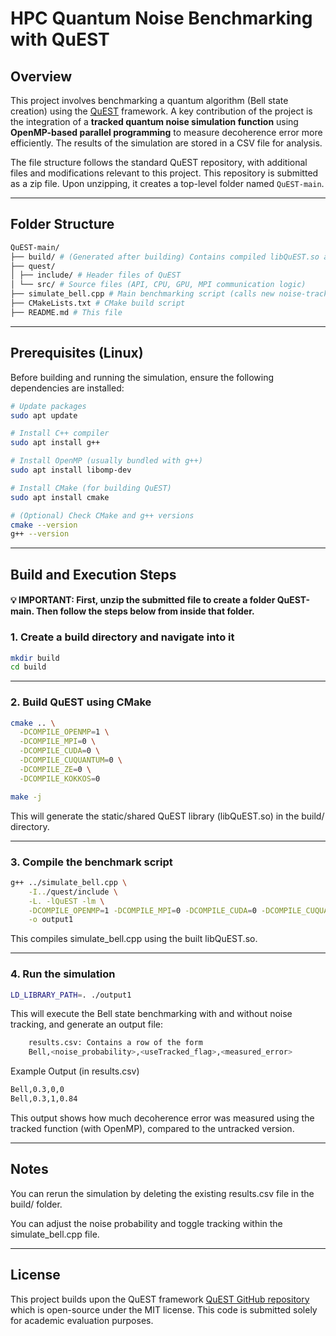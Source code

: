 # HPC Quantum Noise Benchmarking with QuEST

## Overview

This project involves benchmarking a quantum algorithm (Bell state creation) using the [QuEST](https://quest.qtechtheory.org/) framework. A key contribution of the project is the integration of a **tracked quantum noise simulation function** using **OpenMP-based parallel programming** to measure decoherence error more efficiently. The results of the simulation are stored in a CSV file for analysis.

The file structure follows the standard QuEST repository, with additional files and modifications relevant to this project. This repository is submitted as a zip file. Upon unzipping, it creates a top-level folder named `QuEST-main`.

---

## Folder Structure

```bash
QuEST-main/
├── build/ # (Generated after building) Contains compiled libQuEST.so and output
├── quest/
│ ├── include/ # Header files of QuEST
│ └── src/ # Source files (API, CPU, GPU, MPI communication logic)
├── simulate_bell.cpp # Main benchmarking script (calls new noise-tracked API)
├── CMakeLists.txt # CMake build script
├── README.md # This file
```

---

## Prerequisites (Linux)

Before building and running the simulation, ensure the following dependencies are installed:

```bash
# Update packages
sudo apt update

# Install C++ compiler
sudo apt install g++

# Install OpenMP (usually bundled with g++)
sudo apt install libomp-dev

# Install CMake (for building QuEST)
sudo apt install cmake

# (Optional) Check CMake and g++ versions
cmake --version
g++ --version
```

---

## Build and Execution Steps

#### 💡 IMPORTANT: First, unzip the submitted file to create a folder QuEST-main. Then follow the steps below from inside that folder.

### 1. Create a build directory and navigate into it
```bash
mkdir build
cd build
```
---
### 2. Build QuEST using CMake
```bash
cmake .. \
  -DCOMPILE_OPENMP=1 \
  -DCOMPILE_MPI=0 \
  -DCOMPILE_CUDA=0 \
  -DCOMPILE_CUQUANTUM=0 \
  -DCOMPILE_ZE=0 \
  -DCOMPILE_KOKKOS=0
```
```bash
make -j
```
This will generate the static/shared QuEST library (libQuEST.so) in the build/ directory.

---

### 3. Compile the benchmark script
```bash
g++ ../simulate_bell.cpp \
    -I../quest/include \
    -L. -lQuEST -lm \
    -DCOMPILE_OPENMP=1 -DCOMPILE_MPI=0 -DCOMPILE_CUDA=0 -DCOMPILE_CUQUANTUM=0 \
    -o output1
```
This compiles simulate_bell.cpp using the built libQuEST.so.

---

### 4. Run the simulation
```bash
LD_LIBRARY_PATH=. ./output1
```
This will execute the Bell state benchmarking with and without noise tracking, and generate an output file:
```bash
    results.csv: Contains a row of the form
    Bell,<noise_probability>,<useTracked_flag>,<measured_error>
```
Example Output (in results.csv)
```bash
Bell,0.3,0,0
Bell,0.3,1,0.84
```
This output shows how much decoherence error was measured using the tracked function (with OpenMP), compared to the untracked version.

---

## Notes

You can rerun the simulation by deleting the existing results.csv file in the build/ folder.

You can adjust the noise probability and toggle tracking within the simulate_bell.cpp file.

---

## License
This project builds upon the QuEST framework [QuEST GitHub repository](https://github.com/QuEST-Kit/QuEST) which is open-source under the MIT license. This code is submitted solely for academic evaluation purposes.